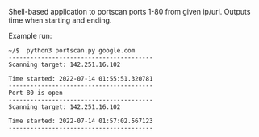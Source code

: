 Shell-based application to portscan ports 1-80 from given ip/url. Outputs time when starting and ending.

Example run:

```
~/$  python3 portscan.py google.com
----------------------------------------
Scanning target: 142.251.16.102

Time started: 2022-07-14 01:55:51.320781
----------------------------------------
Port 80 is open
----------------------------------------
Scanning target: 142.251.16.102

Time started: 2022-07-14 01:57:02.567123
----------------------------------------
```
